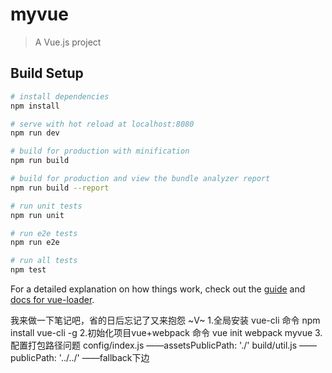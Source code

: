 # myvue

> A Vue.js project

## Build Setup

``` bash
# install dependencies
npm install

# serve with hot reload at localhost:8080
npm run dev

# build for production with minification
npm run build

# build for production and view the bundle analyzer report
npm run build --report

# run unit tests
npm run unit

# run e2e tests
npm run e2e

# run all tests
npm test
```

For a detailed explanation on how things work, check out the [guide](http://vuejs-templates.github.io/webpack/) and [docs for vue-loader](http://vuejs.github.io/vue-loader).


我来做一下笔记吧，省的日后忘记了又来抱怨 ~V~
1.全局安装 vue-cli                命令 npm install vue-cli -g
2.初始化项目vue+webpack           命令 vue init webpack myvue
3.配置打包路径问题     config/index.js  ——assetsPublicPath: './'
                     build/util.js    ——publicPath: '../../' ——fallback下边

